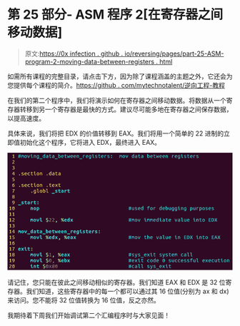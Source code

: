 # 第 25 部分- ASM 程序 2[在寄存器之间移动数据]

> 原文:[https://0x infection . github . io/reversing/pages/part-25-ASM-program-2-moving-data-between-registers . html](https://0xinfection.github.io/reversing/pages/part-25-asm-program-2-moving-data-between-registers.html)

如需所有课程的完整目录，请点击下方，因为除了课程涵盖的主题之外，它还会为您提供每个课程的简介。[https://github . com/mytechnotalent/逆向工程-教程](https://github.com/mytechnotalent/Reverse-Engineering-Tutorial)

在我们的第二个程序中，我们将演示如何在寄存器之间移动数据。将数据从一个寄存器转移到另一个寄存器是最快的方式。建议尽可能多地在寄存器之间保存数据，以提高速度。

具体来说，我们将把 EDX 的价值转移到 EAX。我们将用一个简单的 22 进制的立即值初始化这个程序，它将进入 EDX，最终进入 EAX。

![](img/11df652f72cb3b01c39fde2e2236294b.png)

请记住，您只能在彼此之间移动相似的寄存器。我们知道 EAX 和 EDX 是 32 位寄存器。我们知道，这些寄存器中的每一个都可以通过其 16 位值(分别为 ax 和 dx)来访问。您不能将 32 位值转换为 16 位值，反之亦然。

我期待着下周我们开始调试第二个汇编程序时与大家见面！